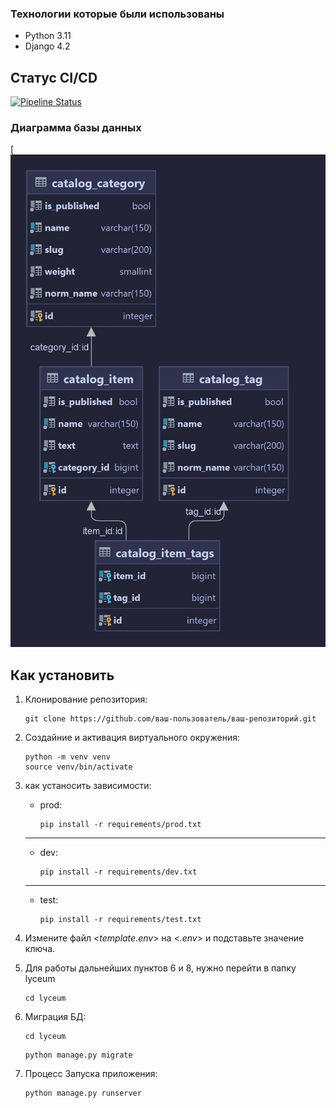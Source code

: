 ### Технологии которые были использованы

* Python 3.11
* Django 4.2

## Статус CI/CD

[![Pipeline Status](https://gitlab.crja72.ru/django_2023/students/49620-ochilov-timka-yandex.ru-47231/badges/main/pipeline.svg)](https://gitlab.crja72.ru/django_2023/students/49620-ochilov-timka-yandex.ru-47231/badges/main/pipeline.svg)

### Диаграмма базы данных


[![DataBase](ER.jpg)

## Как установить

1. Клонирование репозитория:

   ```shell
   git clone https://github.com/ваш-пользователь/ваш-репозиторий.git
   ```
2. Создайние и активация виртуального окружения:

   ```shell
   python -m venv venv
   source venv/bin/activate
   ```
3. как устаносить зависимости:
    * prod:
       ```shell
       pip install -r requirements/prod.txt
       ```
   ___
    * dev:
       ```shell
       pip install -r requirements/dev.txt
       ```
   ___
    * test:
       ```shell
       pip install -r requirements/test.txt
       ```
4. Измените файл <*template.env*> на <*.env*> и подставьте значение ключа.
5. Для работы дальнейших пунктов 6 и 8, нужно перейти в папку lyceum
   ```shell
   cd lyceum
   ```
6. Миграция БД:

   ```shell
   cd lyceum
   ```
   ```shell
   python manage.py migrate
   ```

7. Процесс Запуска приложения:
   ```shell
   python manage.py runserver
   ```